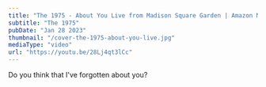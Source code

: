 ```yaml
---
title: "The 1975 - About You Live from Madison Square Garden | Amazon Music"
subtitle: "The 1975"
pubDate: "Jan 28 2023"
thumbnail: "/cover-the-1975-about-you-live.jpg"
mediaType: "video"
url: "https://youtu.be/28Lj4qt3lCc"
---
```


Do you think that I've forgotten about you?